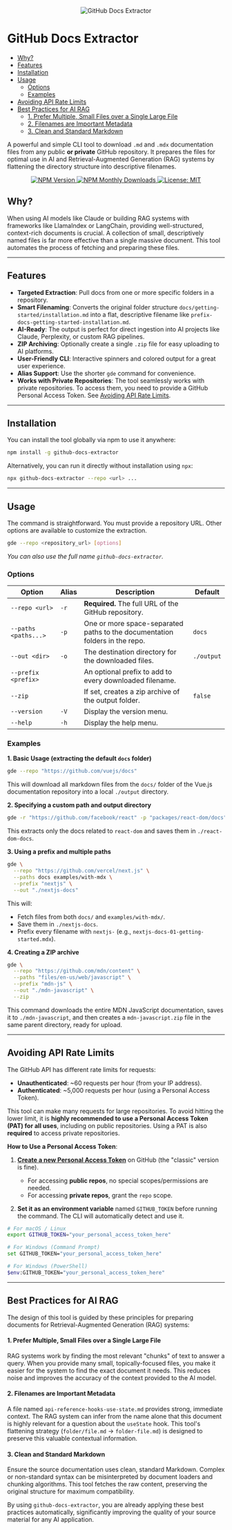 <p align="center">
  <img src="docs/logo.png" alt="GitHub Docs Extractor"/>
<p>

<!-- omit in toc -->
# GitHub Docs Extractor

- [Why?](#why)
- [Features](#features)
- [Installation](#installation)
- [Usage](#usage)
  - [Options](#options)
  - [Examples](#examples)
- [Avoiding API Rate Limits](#avoiding-api-rate-limits)
- [Best Practices for AI RAG](#best-practices-for-ai-rag)
    - [1. Prefer Multiple, Small Files over a Single Large File](#1-prefer-multiple-small-files-over-a-single-large-file)
    - [2. Filenames are Important Metadata](#2-filenames-are-important-metadata)
    - [3. Clean and Standard Markdown](#3-clean-and-standard-markdown)

A powerful and simple CLI tool to download `.md` and `.mdx` documentation files from any public **or private** GitHub repository. It prepares the files for optimal use in AI and Retrieval-Augmented Generation (RAG) systems by flattening the directory structure into descriptive filenames.

<p align="center">
  <a href="https://www.npmjs.com/package/github-docs-extractor">
    <img src="https://img.shields.io/npm/v/github-docs-extractor.svg?style=flat&color=CC3534" alt="NPM Version">
  </a>
  <a href="https://www.npmjs.com/package/github-docs-extractor">
    <img src="https://img.shields.io/npm/dm/github-docs-extractor.svg?style=flat&color=30A8E6" alt="NPM Monthly Downloads">
  </a>
  <a href="https://opensource.org/licenses/MIT">
    <img src="https://img.shields.io/badge/License-MIT-yellow.svg" alt="License: MIT">
  </a>
</p>

## Why?

When using AI models like Claude or building RAG systems with frameworks like LlamaIndex or LangChain, providing well-structured, context-rich documents is crucial. A collection of small, descriptively named files is far more effective than a single massive document. This tool automates the process of fetching and preparing these files.

---

## Features

- **Targeted Extraction**: Pull docs from one or more specific folders in a repository.
- **Smart Filenaming**: Converts the original folder structure `docs/getting-started/installation.md` into a flat, descriptive filename like `prefix-docs-getting-started-installation.md`.
- **AI-Ready**: The output is perfect for direct ingestion into AI projects like Claude, Perplexity, or custom RAG pipelines.
- **ZIP Archiving**: Optionally create a single `.zip` file for easy uploading to AI platforms.
- **User-Friendly CLI**: Interactive spinners and colored output for a great user experience.
- **Alias Support**: Use the shorter `gde` command for convenience.
- **Works with Private Repositories**: The tool seamlessly works with private repositories. To access them, you need to provide a GitHub Personal Access Token. See [Avoiding API Rate Limits](#avoiding-api-rate-limits).

---

## Installation

You can install the tool globally via npm to use it anywhere:

```bash
npm install -g github-docs-extractor
```

Alternatively, you can run it directly without installation using `npx`:

```bash
npx github-docs-extractor --repo <url> ...
```

---

## Usage

The command is straightforward. You must provide a repository URL. Other options are available to customize the extraction.

```bash
gde --repo <repository_url> [options]
```

_You can also use the full name `github-docs-extractor`._

### Options

| Option                | Alias | Description                                                                   | Default    |
| --------------------- | ----- | ----------------------------------------------------------------------------- | ---------- |
| `--repo <url>`        | `-r`  | **Required.** The full URL of the GitHub repository.                           |            |
| `--paths <paths...>`  | `-p`  | One or more space-separated paths to the documentation folders in the repo.     | `docs`     |
| `--out <dir>`         | `-o`  | The destination directory for the downloaded files.                           | `./output` |
| `--prefix <prefix>`   |       | An optional prefix to add to every downloaded filename.                       |            |
| `--zip`               |       | If set, creates a zip archive of the output folder.                           | `false`    |
| `--version`              | `-V`  | Display the version menu.                                                        |            |
| `--help`              | `-h`  | Display the help menu.                                                        |            |

### Examples

**1. Basic Usage (extracting the default `docs` folder)**

```bash
gde --repo "https://github.com/vuejs/docs"
```

This will download all markdown files from the `docs/` folder of the Vue.js documentation repository into a local `./output` directory.

**2. Specifying a custom path and output directory**

```bash
gde -r "https://github.com/facebook/react" -p "packages/react-dom/docs" -o "./react-dom-docs"
```

This extracts only the docs related to `react-dom` and saves them in `./react-dom-docs`.

**3. Using a prefix and multiple paths**

```bash
gde \
  --repo "https://github.com/vercel/next.js" \
  --paths docs examples/with-mdx \
  --prefix "nextjs" \
  --out "./nextjs-docs"
```

This will:

- Fetch files from both `docs/` and `examples/with-mdx/`.
- Save them in `./nextjs-docs`.
- Prefix every filename with `nextjs-` (e.g., `nextjs-docs-01-getting-started.mdx`).

**4. Creating a ZIP archive**

```bash
gde \
  --repo "https://github.com/mdn/content" \
  --paths "files/en-us/web/javascript" \
  --prefix "mdn-js" \
  --out "./mdn-javascript" \
  --zip
```

This command downloads the entire MDN JavaScript documentation, saves it to `./mdn-javascript`, and then creates a `mdn-javascript.zip` file in the same parent directory, ready for upload.

---

## Avoiding API Rate Limits

The GitHub API has different rate limits for requests:

- **Unauthenticated**: ~60 requests per hour (from your IP address).
- **Authenticated**: ~5,000 requests per hour (using a Personal Access Token).

This tool can make many requests for large repositories. To avoid hitting the lower limit, it is **highly recommended to use a Personal Access Token (PAT) for all uses**, including on public repositories. Using a PAT is also **required** to access private repositories.

**How to Use a Personal Access Token**:

1. **[Create a new Personal Access Token](https://github.com/settings/tokens/new)** on GitHub (the "classic" version is fine).
    - For accessing **public repos**, no special scopes/permissions are needed.
    - For accessing **private repos**, grant the `repo` scope.

2. **Set it as an environment variable** named `GITHUB_TOKEN` before running the command. The CLI will automatically detect and use it.

  ```bash
  # For macOS / Linux
  export GITHUB_TOKEN="your_personal_access_token_here"

  # For Windows (Command Prompt)
  set GITHUB_TOKEN="your_personal_access_token_here"

  # For Windows (PowerShell)
  $env:GITHUB_TOKEN="your_personal_access_token_here"
  ```

---

## Best Practices for AI RAG

The design of this tool is guided by these principles for preparing documents for Retrieval-Augmented Generation (RAG) systems:

#### 1. Prefer Multiple, Small Files over a Single Large File

RAG systems work by finding the most relevant "chunks" of text to answer a query. When you provide many small, topically-focused files, you make it easier for the system to find the exact document it needs. This reduces noise and improves the accuracy of the context provided to the AI model.

#### 2. Filenames are Important Metadata

A file named `api-reference-hooks-use-state.md` provides strong, immediate context. The RAG system can infer from the name alone that this document is highly relevant for a question about the `useState` hook. This tool's flattening strategy (`folder/file.md` -> `folder-file.md`) is designed to preserve this valuable contextual information.

#### 3. Clean and Standard Markdown

Ensure the source documentation uses clean, standard Markdown. Complex or non-standard syntax can be misinterpreted by document loaders and chunking algorithms. This tool fetches the raw content, preserving the original structure for maximum compatibility.

By using `github-docs-extractor`, you are already applying these best practices automatically, significantly improving the quality of your source material for any AI application.
